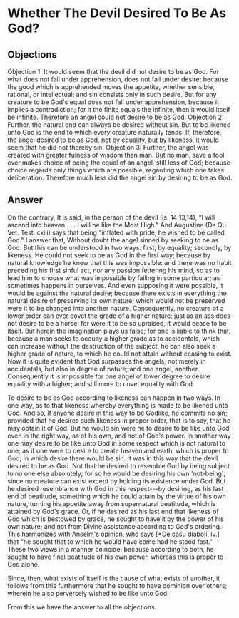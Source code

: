 # Whether The Devil Desired To Be As God?
## Objections
Objection 1: It would seem that the devil did not desire to be as God. For what does not fall under apprehension, does not fall under desire; because the good which is apprehended moves the appetite, whether sensible, rational, or intellectual; and sin consists only in such desire. But for any creature to be God's equal does not fall under apprehension, because it implies a contradiction; for it the finite equals the infinite, then it would itself be infinite. Therefore an angel could not desire to be as God.
Objection 2: Further, the natural end can always be desired without sin. But to be likened unto God is the end to which every creature naturally tends. If, therefore, the angel desired to be as God, not by equality, but by likeness, it would seem that he did not thereby sin.
Objection 3: Further, the angel was created with greater fulness of wisdom than man. But no man, save a fool, ever makes choice of being the equal of an angel, still less of God; because choice regards only things which are possible, regarding which one takes deliberation. Therefore much less did the angel sin by desiring to be as God.
## Answer
On the contrary, It is said, in the person of the devil (Is. 14:13,14), "I will ascend into heaven . . . I will be like the Most High." And Augustine (De Qu. Vet. Test. cxiii) says that being "inflated with pride, he wished to be called God."
I answer that, Without doubt the angel sinned by seeking to be as God. But this can be understood in two ways: first, by equality; secondly, by likeness. He could not seek to be as God in the first way; because by natural knowledge he knew that this was impossible: and there was no habit preceding his first sinful act, nor any passion fettering his mind, so as to lead him to choose what was impossible by failing in some particular; as sometimes happens in ourselves. And even supposing it were possible, it would be against the natural desire; because there exists in everything the natural desire of preserving its own nature; which would not be preserved were it to be changed into another nature. Consequently, no creature of a lower order can ever covet the grade of a higher nature; just as an ass does not desire to be a horse: for were it to be so upraised, it would cease to be itself. But herein the imagination plays us false; for one is liable to think that, because a man seeks to occupy a higher grade as to accidentals, which can increase without the destruction of the subject, he can also seek a higher grade of nature, to which he could not attain without ceasing to exist. Now it is quite evident that God surpasses the angels, not merely in accidentals, but also in degree of nature; and one angel, another. Consequently it is impossible for one angel of lower degree to desire equality with a higher; and still more to covet equality with God.

To desire to be as God according to likeness can happen in two ways. In one way, as to that likeness whereby everything is made to be likened unto God. And so, if anyone desire in this way to be Godlike, he commits no sin; provided that he desires such likeness in proper order, that is to say, that he may obtain it of God. But he would sin were he to desire to be like unto God even in the right way, as of his own, and not of God's power. In another way one may desire to be like unto God in some respect which is not natural to one; as if one were to desire to create heaven and earth, which is proper to God; in which desire there would be sin. It was in this way that the devil desired to be as God. Not that he desired to resemble God by being subject to no one else absolutely; for so he would be desiring his own 'not-being'; since no creature can exist except by holding its existence under God. But he desired resemblance with God in this respect---by desiring, as his last end of beatitude, something which he could attain by the virtue of his own nature, turning his appetite away from supernatural beatitude, which is attained by God's grace. Or, if he desired as his last end that likeness of God which is bestowed by grace, he sought to have it by the power of his own nature; and not from Divine assistance according to God's ordering. This harmonizes with Anselm's opinion, who says [*De casu diaboli, iv.] that "he sought that to which he would have come had he stood fast." These two views in a manner coincide; because according to both, he sought to have final beatitude of his own power, whereas this is proper to God alone.

Since, then, what exists of itself is the cause of what exists of another, it follows from this furthermore that he sought to have dominion over others; wherein he also perversely wished to be like unto God.

From this we have the answer to all the objections.